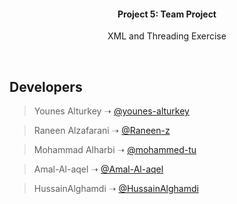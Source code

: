 <h4 align="center">Project 5: Team Project</h4>

<p align="center">
  XML and Threading Exercise
</p>

<p align="center">
  <a href="https://raw.githubusercontent.com/RaneensTeam/raneen-project/main/demo.png" alt="demo"/></a>
</p>

<br/>

## Developers

> Younes Alturkey ➝ [@younes-alturkey](https://github.com/younes-alturkey)

> Raneen Alzafarani ➝ [@Raneen-z](https://github.com/Raneen-z)

> Mohammad Alharbi ➝ [@mohammed-tu](https://github.com/mohammed-tu)

> Amal-Al-aqel ➝ [@Amal-Al-aqel](https://github.com/Amal-Al-aqel)

> HussainAlghamdi ➝ [@HussainAlghamdi](https://github.com/HussainAlghamdi)

</div>
